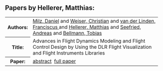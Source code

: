 <h2>Papers by Hellerer, Matthias:</h2>
<!-- Begin papers -->
<table>
<tr><th>Authors:</th><td>
<a href="../authors/author_166.html">Milz, Daniel</a> and 
<a href="../authors/author_258.html">Weiser, Christian</a> and 
<a href="../authors/author_245.html">van der Linden, Franciscus </a> and 
<a href="../authors/author_097.html">Hellerer, Matthias</a> and 
<a href="../authors/author_219.html">Seefried, Andreas</a> and 
<a href="../authors/author_017.html">Bellmann, Tobias</a>
</td></tr>
<tr><th>Title:  </th><td>Advances in Flight Dynamics Modeling and Flight Control Design by Using the DLR Flight Visualization and Flight Instruments Libraries</td></tr>
<tr><th>Paper:  </th><td><a href="../abstracts/Modelica2019abstract4C3.pdf">abstract</a>&nbsp;&nbsp;<a href="../papers/Modelica2019paper4C3.pdf">full paper</a></td></tr>
</table>
<br>
<!-- End papers -->